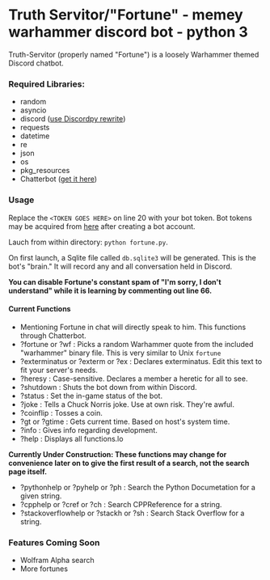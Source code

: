 # Truth Servitor/"Fortune" - memey warhammer discord bot - python 3

Truth-Servitor (properly named "Fortune") is a loosely Warhammer themed Discord chatbot.

### **Required Libraries:**
* random
* asyncio
* discord ([use Discordpy rewrite](https://github.com/Rapptz/discord.py/tree/rewrite))
* requests
* datetime
* re
* json
* os
* pkg_resources
* Chatterbot ([get it here](https://github.com/gunthercox/ChatterBot))


### Usage

Replace the `<TOKEN GOES HERE>` on line 20 with your bot token.
Bot tokens may be acquired from [here](discordapp.com/developers/applications/me) after creating a bot account.

Lauch from within directory: `python fortune.py`.

On first launch, a Sqlite file called `db.sqlite3` will be generated. This is the bot's "brain." It will record any and all conversation held in Discord.

**You can disable Fortune's constant spam of "I'm sorry, I don't understand" while it is learning by commenting out line 66.**

#### Current Functions

* Mentioning Fortune in chat will directly speak to him. This functions through Chatterbot.
* ?fortune or ?wf : Picks a random Warhammer quote from the included "warhammer" binary file. This is very similar to Unix `fortune`
* ?exterminatus or ?exterm or ?ex : Declares exterminatus. Edit this text to fit your server's needs.
* ?heresy <NAME> : Case-sensitive. Declares a member a heretic for all to see.
* ?shutdown : Shuts the bot down from within Discord.
* ?status <string> : Set the in-game status of the bot. 
* ?joke : Tells a Chuck Norris joke. Use at own risk. They're awful.
* ?coinflip : Tosses a coin.
* ?gt or ?gtime : Gets current time. Based on host's system time.
* ?info : Gives info regarding development.
* ?help : Displays all functions.lo

**Currently Under Construction: These functions may change for convenience later on to give the first result of a search, not the search page itself.**
* ?pythonhelp or ?pyhelp or ?ph : Search the Python Documetation for a given string.
* ?cpphelp or ?cref or ?ch : Search CPPReference for a string.
* ?stackoverflowhelp or ?stackh or ?sh : Search Stack Overflow for a string.

### Features Coming Soon
* Wolfram Alpha search 
* More fortunes

